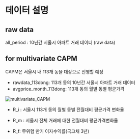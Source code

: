 # 데이터 설명



## raw data

all_period : 10년간 서울시 아파트 거래 데이터 (raw data)





## for multivariate CAPM



CAPM은 서울시 내 113개 동을 대상으로 진행할 예정

- rawdata_113dong: 113개 동의 10년간 서울시 아파트 거래 데이터
- avgprice_month_113dong: 113개 동의 월별 동별 평균가격

![multivariate_CAPM](https://user-images.githubusercontent.com/109649288/204982507-a300c0d9-0920-4f70-9924-95f724600529.PNG)

- R_i : 서울시 113개 동의 월별 동별 전월대비 평균가격 변화율

- R_m : 서울시 전체 거래에 대한 전월대비 평균가격변화율

- R_f: 무위험 만기 이자수익률(국고채 3년)
